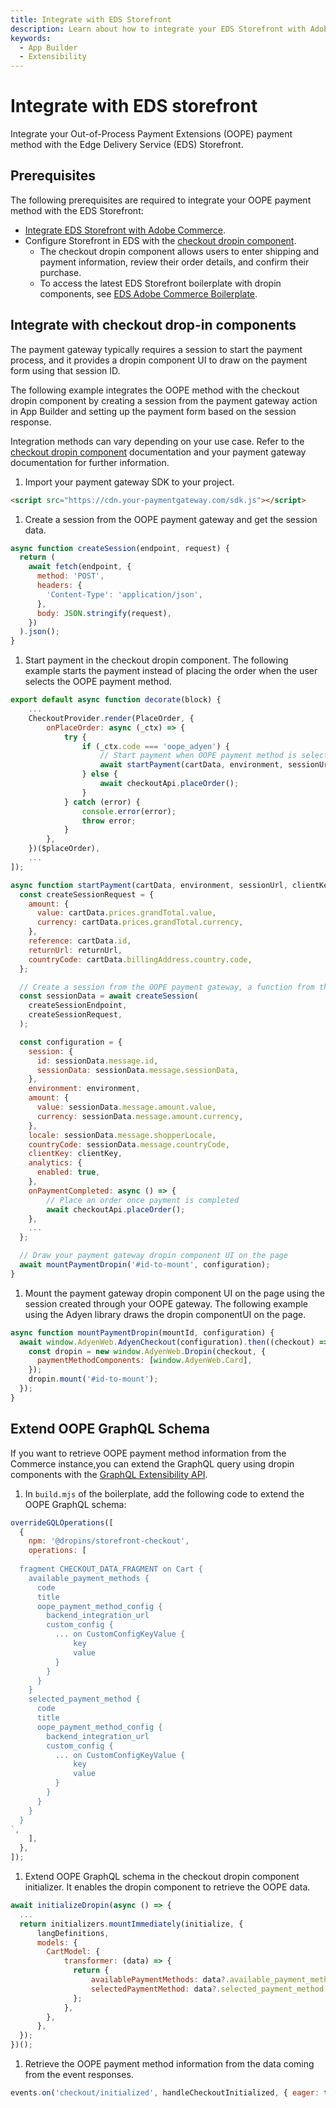 ```yaml
---
title: Integrate with EDS Storefront
description: Learn about how to integrate your EDS Storefront with Adobe Commerce checkout starter kit.
keywords:
  - App Builder
  - Extensibility
---
```


# Integrate with EDS storefront

Integrate your Out-of-Process Payment Extensions (OOPE) payment method with the Edge Delivery Service (EDS) Storefront.

## Prerequisites

The following prerequisites are required to integrate your OOPE payment method with the EDS Storefront:

- [Integrate EDS Storefront with Adobe Commerce](https://experienceleague.adobe.com/developer/commerce/storefront/).
- Configure Storefront in EDS with the [checkout dropin component](https://experienceleague.adobe.com/developer/commerce/storefront/dropins/checkout/).
  - The checkout dropin component allows users to enter shipping and payment information, review their order details, and confirm their purchase.
  - To access the latest EDS Storefront boilerplate with dropin components, see [EDS Adobe Commerce Boilerplate](https://github.com/hlxsites/aem-boilerplate-commerce).

## Integrate with checkout drop-in components

The payment gateway typically requires a session to start the payment process, and it provides a dropin component UI to draw on the payment form using that session ID.

The following example integrates the OOPE method with the checkout dropin component by creating a session from the payment gateway action in App Builder and setting up the payment form based on the session response.

Integration methods can vary depending on your use case. Refer to the [checkout dropin component](https://experienceleague.adobe.com/developer/commerce/storefront/dropins/checkout/) documentation and your payment gateway documentation for further information.

1. Import your payment gateway SDK to your project.

  ```html
  <script src="https://cdn.your-paymentgateway.com/sdk.js"></script>
  ```

1. Create a session from the OOPE payment gateway and get the session data.

  ```javascript
  async function createSession(endpoint, request) {
    return (
      await fetch(endpoint, {
        method: 'POST',
        headers: {
          'Content-Type': 'application/json',
        },
        body: JSON.stringify(request),
      })
    ).json();
  }
  ```

1. Start payment in the checkout dropin component. The following example starts the payment instead of placing the order when the user selects the OOPE payment method.

  ```javascript
  export default async function decorate(block) {
      ...
      CheckoutProvider.render(PlaceOrder, {
          onPlaceOrder: async (_ctx) => {
              try {
                  if (_ctx.code === 'oope_adyen') {
                      // Start payment when OOPE payment method is selected
                      await startPayment(cartData, environment, sessionUrl, clientKey, returnUrl);
                  } else {
                      await checkoutApi.placeOrder();
                  }
              } catch (error) {
                  console.error(error);
                  throw error;
              }
          },
      })($placeOrder),
      ...
  ]);

  async function startPayment(cartData, environment, sessionUrl, clientKey, returnUrl) {
    const createSessionRequest = {
      amount: {
        value: cartData.prices.grandTotal.value,
        currency: cartData.prices.grandTotal.currency,
      },
      reference: cartData.id,
      returnUrl: returnUrl,
      countryCode: cartData.billingAddress.country.code,
    };

    // Create a session from the OOPE payment gateway, a function from the previous step
    const sessionData = await createSession(
      createSessionEndpoint,
      createSessionRequest,
    );

    const configuration = {
      session: {
        id: sessionData.message.id,
        sessionData: sessionData.message.sessionData,
      },
      environment: environment,
      amount: {
        value: sessionData.message.amount.value,
        currency: sessionData.message.amount.currency,
      },
      locale: sessionData.message.shopperLocale,
      countryCode: sessionData.message.countryCode,
      clientKey: clientKey,
      analytics: {
        enabled: true,
      },
      onPaymentCompleted: async () => {
          // Place an order once payment is completed
          await checkoutApi.placeOrder();
      },
      ...
    };

    // Draw your payment gateway dropin component UI on the page
    await mountPaymentDropin('#id-to-mount', configuration);
  }
  ```

1. Mount the payment gateway dropin component UI on the page using the session created through your OOPE gateway. The following example using the Adyen library draws the dropin componentUI on the page.

  ```javascript
  async function mountPaymentDropin(mountId, configuration) {
    await window.AdyenWeb.AdyenCheckout(configuration).then((checkout) => {
      const dropin = new window.AdyenWeb.Dropin(checkout, {
        paymentMethodComponents: [window.AdyenWeb.Card],
      });
      dropin.mount('#id-to-mount');
    });
  }
  ```

## Extend OOPE GraphQL Schema

If you want to retrieve OOPE payment method information from the Commerce instance,you can extend the GraphQL query using dropin components with the [GraphQL Extensibility API](https://experienceleague.adobe.com/developer/commerce/storefront/dropins/all/extending/).

1. In `build.mjs` of the boilerplate, add the following code to extend the OOPE GraphQL schema:

  ```javascript
  overrideGQLOperations([
    {
      npm: '@dropins/storefront-checkout',
      operations: [
        `
    fragment CHECKOUT_DATA_FRAGMENT on Cart {
      available_payment_methods {
        code
        title
        oope_payment_method_config {
          backend_integration_url
          custom_config {
            ... on CustomConfigKeyValue {
                key
                value
            }
          }
        }
      }
      selected_payment_method {
        code
        title
        oope_payment_method_config {
          backend_integration_url
          custom_config {
            ... on CustomConfigKeyValue {
                key
                value
            }
          }
        }
      }
    }
  `,
      ],
    },
  ]);
  ```

1. Extend OOPE GraphQL schema in the checkout dropin component initializer. It enables the dropin component to retrieve the OOPE data.

  ```javascript
  await initializeDropin(async () => {
    ...
    return initializers.mountImmediately(initialize, {
        langDefinitions,
        models: {
          CartModel: {
              transformer: (data) => {
                return {
                    availablePaymentMethods: data?.available_payment_methods,
                    selectedPaymentMethod: data?.selected_payment_method,
                };
              },
          },
        },
    });
  })();
  ```

1. Retrieve the OOPE payment method information from the data coming from the event responses.

  ```javascript
  events.on('checkout/initialized', handleCheckoutInitialized, { eager: true });
  ```
